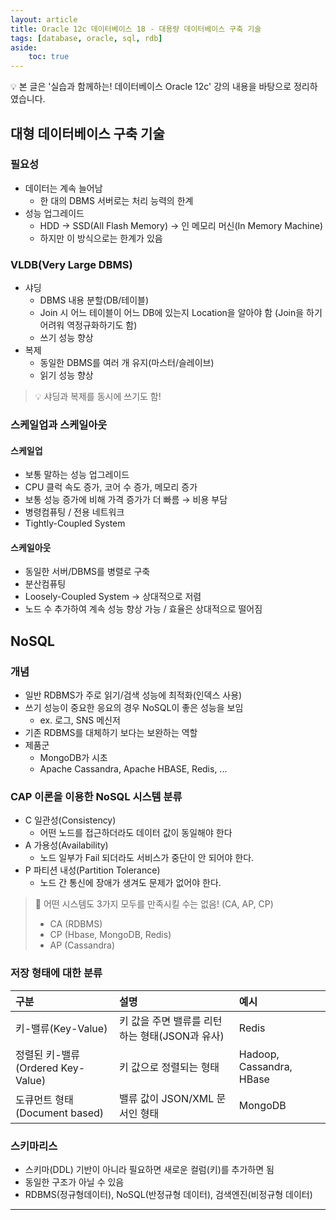 ```yaml
---
layout: article
title: Oracle 12c 데이터베이스 18 - 대용량 데이터베이스 구축 기술
tags: [database, oracle, sql, rdb]
aside:
    toc: true
---
```


💡 본 글은 '실습과 함께하는! 데이터베이스 Oracle 12c' 강의 내용을 바탕으로 정리하였습니다.

## 대형 데이터베이스 구축 기술
### 필요성
* 데이터는 계속 늘어남
  + 한 대의 DBMS 서버로는 처리 능력의 한계
* 성능 업그레이드
  + HDD → SSD(All Flash Memory) → 인 메모리 머신(In Memory Machine)
  + 하지만 이 방식으로는 한계가 있음

### VLDB(Very Large DBMS)
* 샤딩
  + DBMS 내용 분할(DB/테이블)
  + Join 시 어느 테이블이 어느 DB에 있는지 Location을 알아야 함 (Join을 하기 어려워 역정규화하기도 함)
  + 쓰기 성능 향상
* 복제
  + 동일한 DBMS를 여러 개 유지(마스터/슬레이브)
  + 읽기 성능 향상

> 💡 샤딩과 복제를 동시에 쓰기도 함!

### 스케일업과 스케일아웃
#### 스케일업
* 보통 말하는 성능 업그레이드
* CPU 클럭 속도 증가, 코어 수 증가, 메모리 증가
* 보통 성능 증가에 비해 가격 증가가 더 빠름 → 비용 부담
* 병령컴퓨팅 / 전용 네트워크
* Tightly-Coupled System

#### 스케일아웃
* 동일한 서버/DBMS를 병렬로 구축
* 분산컴퓨팅
* Loosely-Coupled System → 상대적으로 저렴
* 노드 수 추가하여 계속 성능 향상 가능 / 효율은 상대적으로 떨어짐

## NoSQL
### 개념
* 일반 RDBMS가 주로 읽기/검색 성능에 최적화(인덱스 사용)
* 쓰기 성능이 중요한 응요의 경우 NoSQL이 좋은 성능을 보임
  + ex. 로그, SNS 메신저
* 기존 RDBMS를 대체하기 보다는 보완하는 역할
* 제품군
  + MongoDB가 시초
  + Apache Cassandra, Apache HBASE, Redis, ...

### CAP 이론을 이용한 NoSQL 시스템 분류
* C 일관성(Consistency)
  + 어떤 노드를 접근하더라도 데이터 값이 동일해야 한다
* A 가용성(Availability)
  + 노드 일부가 Fail 되더라도 서비스가 중단이 안 되어야 한다.
* P 파티션 내성(Partition Tolerance)
  + 노드 간 통신에 장애가 생겨도 문제가 없어야 한다.

> 📌 어떤 시스템도 3가지 모두를 만족시킬 수는 없음! (CA, AP, CP)
> * CA (RDBMS)
> * CP (Hbase, MongoDB, Redis)
> * AP (Cassandra)

### 저장 형태에 대한 분류

|구분|설명|예시|
|:---|:---|:---|
|키-밸류(Key-Value)|키 값을 주면 밸류를 리턴하는 형태(JSON과 유사)|Redis|
|정렬된 키-밸류(Ordered Key-Value)|키 값으로 정렬되는 형태 |Hadoop, Cassandra, HBase|
|도큐먼트 형태(Document based)|밸류 값이 JSON/XML 문서인 형태 |MongoDB|


### 스키마리스
* 스키마(DDL) 기반이 아니라 필요하면 새로운 컬럼(키)를 추가하면 됨
* 동일한 구조가 아닐 수 있음
* RDBMS(정규형데이터), NoSQL(반정규형 데이터), 검색엔진(비정규형 데이터)


***
<!--more-->

